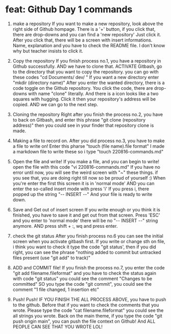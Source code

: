 # feat: Github Day 1 commands 

1. make a repository 
If you want to make a new repository, 
look above the right side of Github hompage. 
There is a '+' button, if you click that, there are drop-downs 
and you can find a 'new repository'
Just click it.
After you click that, there will be a screen with insert informations.
Name, explanation and you have to check the README file. 
I don't know why but teacher insists to click it.

2. Copy the repository
If you finish process no.1, you have a repository in Github successfully.
AND we have to clone that. 
ACTIVATE Gitbash, go to the directory that you want to copy the repository.
you can go with these codes "cd Documents/ dev/ "
If you want a new directory enter "mkdir (directory name)"
After you enter the wanted directory, there is a code toggle on the Github repository.
You click the code, there are drop-downs with name "clone" literally.
And there is a icon looks like a two squares with hugging. 
Click it then your repository's address will be copied. 
AND we can go to the next step.

3. Cloning the repository
Right after you finish the process no.2, 
you have to back on Gitbash, and 
enter this phrase "git clone (repository address)"
then you could see in your finder that repository clone is made. 

4. Making a file to record on. 
After you did process no.3, you have to make a file to write on! 
Enter this pharse "touch (file name).file format"
I made a markdown file to write these so i type "touch 220816-commands.md"

5. Open the file and write!
If you make a file, and you can begin to write!
open the file with this code "vi 220816-commands.md"
If you have no error until now, 
you will see the weird screen with "~" these things.
if you see that, you are doing right till now so be proud of yourself :)
When you're enter the first this screen it is in 'normal mode'
AND you can enter the so-called insert mode with press 'i'
If you press i, there popped up the string "-- INSERT --"
And your file is ready to write down. 

6. Save and Get out of insert screen
If you write enough or you think it is finished, 
you have to save it and get out from that screen.
Press 'ESC' and you enter to 'normal mode'
there will be no "-- INSERT --" string anymore.
AND press shift + :, wq and press enter.

7. check the git status
After you finish process no.6
you can see the initial screen when you activate gitbash first.
If you write or change sth on file, i think you want to check it
type the code "git status', 
then if you did right, you can see the phrase "nothing added to commit but untracked files present (use "git add" to track)"

8. ADD and COMMIT file! 
If you finish the process no.7,
you enter the code "git add filename.fileformat"
and you have to check the status again with code "git status"
you could see the comment "Changes to be committed" 
SO you type the code "git commit", you could see the comment "1 file changed, 1 insertion etc"

9. Push! Push!
IF YOU FINISH THE ALL PROCESS ABOVE, you have to push to the github.
Before that if you want to check the comments that you wrote. 
Please type the code "cat filename.fileformat" 
you could see the all strings you wrote.
Back on the main theme, if you type the code "git push origin main", 
you can push the file context on Github! 
And ALL PEOPLE CAN SEE THAT YOU WROTE LOL!

